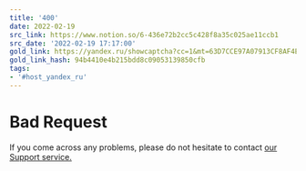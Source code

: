```yaml
---
title: '400'
date: 2022-02-19
src_link: https://www.notion.so/6-436e72b2cc5c428f8a35c025ae11ccb1
src_date: '2022-02-19 17:17:00'
gold_link: https://yandex.ru/showcaptcha?cc=1&mt=63D7CCE97A07913CF8AF4ED466E1BA7808495181285FD160C174A2242B9F502AF843CB6C6504584F18026871DBD8F316DAC8B5AA03F91182A92AEC3F0BA1B490A6202EC0DB8C23700A2ADA1DD43CF9F574F37FC5AC26FAF1886C4068B0D0793AF75D4D6A4E30118EF6E6A90AD35D8E0F17BE3C9E2005715CCB51EDB334C5D9687E74307C8C6722DFBAF0A2A424F75A31A9DCAF725181A639C545AFF6247D9F6913CE6261FA9D55D53F8E5881A63EB84DE0E0096934E11FB31A266EBE774F52B5FB46312825A4D0B34808AC62331A7DE69A0B44CC0847F93657FD0DD2292CDE314D391E75563C43987644D3F076121BCA2AEBA339AB&retpath=aHR0cHM6Ly95YW5kZXgucnUvbWFwcy9vcmcvMTY5MjAyNTE5NzY__e94b33e8fd88c328446cf07b501fb71d&t=2%2F1715507009%2Ff6906534281508f7e6ce60e070b507f4&u=9d602da4-bc0d8d2d-f6c66341-1e2cadf4&s=c6d763cafc7460bc96d03044aa0d0ce6
gold_link_hash: 94b4410e4b215bdd8c09053139850cfb
tags:
- '#host_yandex_ru'
---
```




Bad Request
===========


If you come across any problems, please do not hesitate to contact [our Support service.](https://yandex.com/support/smart-captcha?form-unique_key=/#help)